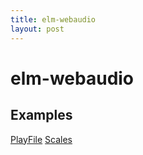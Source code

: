 ```yaml
---
title: elm-webaudio
layout: post
---
```


# elm-webaudio

## Examples

[PlayFile](./PlayFile.html)
[Scales](./Scales.html)

